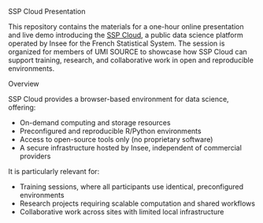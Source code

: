 SSP Cloud Presentation

This repository contains the materials for a one-hour online presentation and live demo introducing the [SSP Cloud](https://www.sspcloud.fr/), a public data science platform operated by Insee for the French Statistical System.
The session is organized for members of UMI SOURCE to showcase how SSP Cloud can support training, research, and collaborative work in open and reproducible environments.

Overview

SSP Cloud provides a browser-based environment for data science, offering:
- On-demand computing and storage resources
- Preconfigured and reproducible R/Python environments
- Access to open-source tools only (no proprietary software)
- A secure infrastructure hosted by Insee, independent of commercial providers

It is particularly relevant for:
- Training sessions, where all participants use identical, preconfigured environments
- Research projects requiring scalable computation and shared workflows
- Collaborative work across sites with limited local infrastructure
